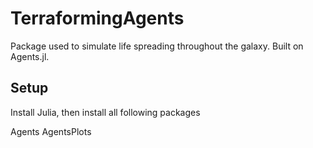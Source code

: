 # TerraformingAgents

Package used to simulate life spreading throughout the galaxy. Built on Agents.jl.

## Setup

Install Julia, then install all following packages


Agents
AgentsPlots
